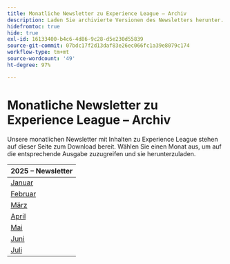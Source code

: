 ```yaml
---
title: Monatliche Newsletter zu Experience League – Archiv
description: Laden Sie archivierte Versionen des Newsletters herunter.
hidefromtoc: true
hide: true
exl-id: 16133400-b4c6-4d86-9c28-d5e230d55839
source-git-commit: 07bdc17f2d13daf83e26ec066fc1a39e8079c174
workflow-type: tm+mt
source-wordcount: '49'
ht-degree: 97%

---
```


# Monatliche Newsletter zu Experience League – Archiv

Unsere monatlichen Newsletter mit Inhalten zu Experience League stehen auf dieser Seite zum Download bereit. Wählen Sie einen Monat aus, um auf die entsprechende Ausgabe zuzugreifen und sie herunterzuladen.

| 2025 – Newsletter |
|------------|
| [Januar](assets/Jan-Newsletter.pdf) |
| [Februar](assets/Feb-Newsletter.pdf) |
| [März](assets/March-Newsletter.pdf) |
| [April](assets/April-Newsletter.pdf) |
| [Mai](assets/May-Newsletter.pdf) |
| [Juni](assets/June-Newsletter.pdf) |
| [Juli](assets/July-Newsletter.pdf) |

